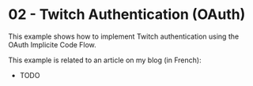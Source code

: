 # 02 - Twitch Authentication (OAuth)

This example shows how to implement Twitch authentication using the OAuth Implicite Code Flow.

This example is related to an article on my blog (in French):

* TODO
